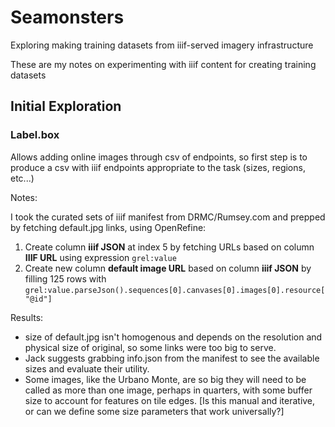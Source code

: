# Seamonsters
 Exploring making training datasets from iiif-served imagery infrastructure
 
 These are my notes on experimenting with iiif content for creating training datasets
 
 
## Initial Exploration

### Label.box  
Allows adding online  images through csv of endpoints, so first step is to produce a csv with iiif endpoints appropriate to the task (sizes, regions, etc...)


Notes:

I took the curated sets of iiif manifest from DRMC/Rumsey.com and prepped by fetching default.jpg links, using OpenRefine:

1. Create column **iiif JSON** at index 5 by fetching URLs based on column **IIIF URL** using expression `grel:value`   
2. Create new column **default image URL** based on column **iiif JSON** by filling 125 rows with `grel:value.parseJson().sequences[0].canvases[0].images[0].resource["@id"]`  

Results:

* size of default.jpg isn't homogenous and depends on the resolution and physical size of original, so some links were too big to serve. 
* Jack suggests grabbing info.json from the manifest to see the available sizes and evaluate their utility.
* Some images, like the Urbano Monte, are so big they will need to be called as more than one image, perhaps in quarters, with some buffer size to account for features on tile edges. [Is this manual and iterative, or can we define some size parameters that work universally?]
